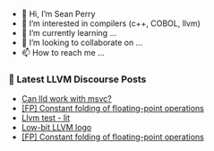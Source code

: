 - 👋 Hi, I’m Sean Perry
- 👀 I’m interested in compilers (c++, COBOL, llvm)
- 🌱 I’m currently learning ...
- 💞️ I’m looking to collaborate on ...
- 📫 How to reach me ...

<!---
s66perry/s66perry is a ✨ special ✨ repository because its `README.md` (this file) appears on your GitHub profile.
You can click the Preview link to take a look at your changes.
--->
### 📕 Latest LLVM Discourse Posts

<!-- DISCOURSE-LLVM:START -->
- [Can lld work with msvc?](https://discourse.llvm.org/t/can-lld-work-with-msvc/73317#post_2)
- [[FP] Constant folding of floating-point operations](https://discourse.llvm.org/t/fp-constant-folding-of-floating-point-operations/73138?page=2#post_26)
- [Llvm test - lit](https://discourse.llvm.org/t/llvm-test-lit/73337#post_2)
- [Low-bit LLVM logo](https://discourse.llvm.org/t/low-bit-llvm-logo/73217#post_2)
- [[FP] Constant folding of floating-point operations](https://discourse.llvm.org/t/fp-constant-folding-of-floating-point-operations/73138?page=2#post_25)
<!-- DISCOURSE-LLVM:END -->
